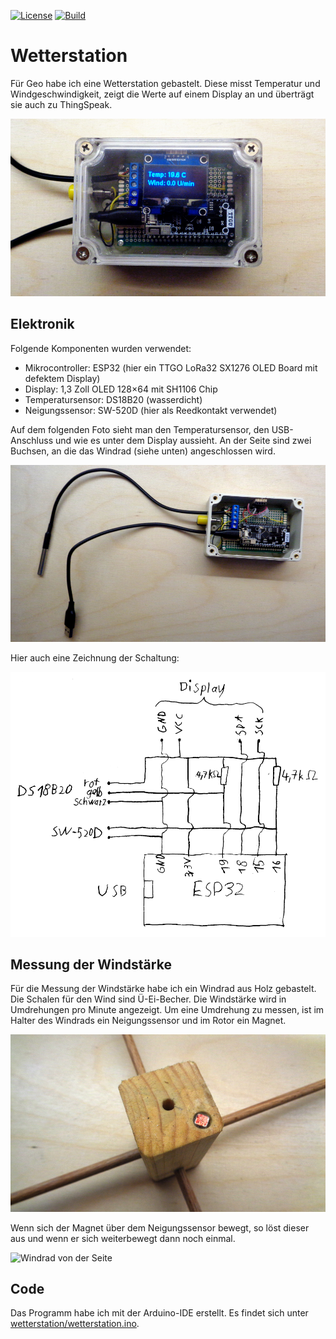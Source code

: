 [![License](https://img.shields.io/badge/license-Apache%202-blue.svg)](https://github.com/elias-lange/wetterstation/blob/main/LICENSE)
[![Build](https://github.com/elias-lange/Wetterstation/workflows/Build/badge.svg)](https://github.com/elias-lange/Wetterstation/actions)

# Wetterstation

Für Geo habe ich eine Wetterstation gebastelt. Diese misst Temperatur und Windgeschwindigkeit, zeigt die Werte auf einem Display an und überträgt sie auch zu ThingSpeak.

![Box der Wetterstation in Betrieb](doc/Box_in_Betrieb.jpg)

## Elektronik

Folgende Komponenten wurden verwendet:

* Mikrocontroller: ESP32 (hier ein TTGO LoRa32 SX1276 OLED Board mit defektem Display)
* Display: 1,3 Zoll OLED 128×64 mit SH1106 Chip
* Temperatursensor: DS18B20 (wasserdicht)
* Neigungssensor: SW-520D (hier als Reedkontakt verwendet)

Auf dem folgenden Foto sieht man den Temperatursensor, den USB-Anschluss und wie es unter dem Display aussieht. An der Seite sind zwei Buchsen, an die das Windrad (siehe unten) angeschlossen wird.

![Platine der Wetterstation](doc/Box_offen.jpg)

Hier auch eine Zeichnung der Schaltung:

![Schaltung](doc/Schaltung.png)

## Messung der Windstärke

Für die Messung der Windstärke habe ich ein Windrad aus Holz gebastelt. Die Schalen für den Wind sind Ü-Ei-Becher. Die Windstärke wird in Umdrehungen pro Minute angezeigt. Um eine Umdrehung zu messen, ist im Halter des Windrads ein Neigungssensor und im Rotor ein Magnet.

![Magnet im Windrad](doc/Magnet_im_Windrad.jpg)

Wenn sich der Magnet über dem Neigungssensor bewegt, so löst dieser aus und wenn er sich weiterbewegt dann noch einmal.

![Windrad von der Seite](doc/Windrad.gif)

## Code

Das Programm habe ich mit der Arduino-IDE erstellt. Es findet sich unter [wetterstation/wetterstation.ino](wetterstation/wetterstation.ino).
